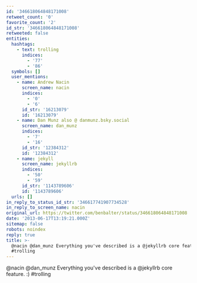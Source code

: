```yaml
---
id: '346618064848171008'
retweet_count: '0'
favorite_count: '2'
id_str: '346618064848171008'
retweeted: false
entities:
  hashtags:
    - text: trolling
      indices:
        - '77'
        - '86'
  symbols: []
  user_mentions:
    - name: Andrew Nacin
      screen_name: nacin
      indices:
        - '0'
        - '6'
      id_str: '16213079'
      id: '16213079'
    - name: Dan Munz also @ danmunz.bsky.social
      screen_name: dan_munz
      indices:
        - '7'
        - '16'
      id_str: '12384312'
      id: '12384312'
    - name: jekyll
      screen_name: jekyllrb
      indices:
        - '50'
        - '59'
      id_str: '1143789606'
      id: '1143789606'
  urls: []
in_reply_to_status_id_str: '346617741907734528'
in_reply_to_screen_name: nacin
original_url: https://twitter.com/benbalter/status/346618064848171008
date: '2013-06-17T13:19:21.000Z'
sitemap: false
robots: noindex
reply: true
title: >-
  @nacin @dan_munz Everything you've described is a @jekyllrb core feature. :)
  #trolling
---
```


@nacin @dan_munz Everything you've described is a @jekyllrb core feature. :) #trolling